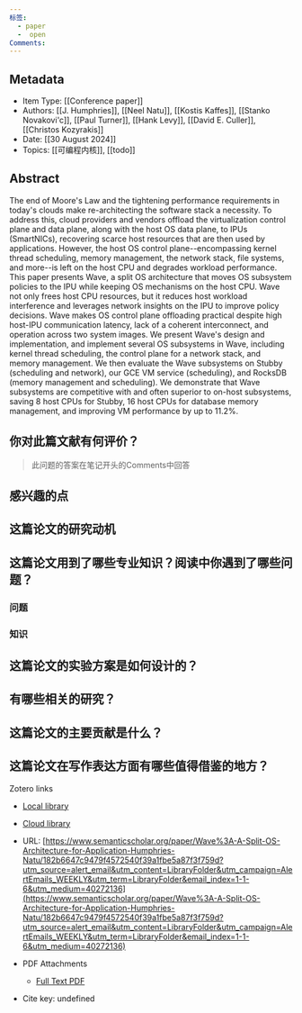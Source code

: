```yaml
---
标签:
  - paper
  -  open
Comments:
---
```

## Metadata
* Item Type: [[Conference paper]]      
* Authors: [[J. Humphries]], [[Neel Natu]], [[Kostis Kaffes]], [[Stanko Novakovi'c]], [[Paul Turner]], [[Hank Levy]], [[David E. Culler]], [[Christos Kozyrakis]]      
* Date: [[30 August 2024]]   
* Topics: [[可编程内核]], [[todo]]   
  

## Abstract

The end of Moore's Law and the tightening performance requirements in today's clouds make re-architecting the software stack a necessity. To address this, cloud providers and vendors offload the virtualization control plane and data plane, along with the host OS data plane, to IPUs (SmartNICs), recovering scarce host resources that are then used by applications. However, the host OS control plane--encompassing kernel thread scheduling, memory management, the network stack, file systems, and more--is left on the host CPU and degrades workload performance. This paper presents Wave, a split OS architecture that moves OS subsystem policies to the IPU while keeping OS mechanisms on the host CPU. Wave not only frees host CPU resources, but it reduces host workload interference and leverages network insights on the IPU to improve policy decisions. Wave makes OS control plane offloading practical despite high host-IPU communication latency, lack of a coherent interconnect, and operation across two system images. We present Wave's design and implementation, and implement several OS subsystems in Wave, including kernel thread scheduling, the control plane for a network stack, and memory management. We then evaluate the Wave subsystems on Stubby (scheduling and network), our GCE VM service (scheduling), and RocksDB (memory management and scheduling). We demonstrate that Wave subsystems are competitive with and often superior to on-host subsystems, saving 8 host CPUs for Stubby, 16 host CPUs for database memory management, and improving VM performance by up to 11.2%.


## 你对此篇文献有何评价？

>此问题的答案在笔记开头的Comments中回答


## 感兴趣的点



## 这篇论文的研究动机




## 这篇论文用到了哪些专业知识？阅读中你遇到了哪些问题？ 
### 问题
### 知识


## 这篇论文的实验方案是如何设计的？ 




## 有哪些相关的研究？




## 这篇论文的主要贡献是什么？



## 这篇论文在写作表达方面有哪些值得借鉴的地方？





Zotero links

* [Local library](zotero://select/items/1_N3LQNKBY)    
* [Cloud library](http://zotero.org/users/12537825/items/N3LQNKBY)  
* URL: [https://www.semanticscholar.org/paper/Wave%3A-A-Split-OS-Architecture-for-Application-Humphries-Natu/182b6647c9479f4572540f39a1fbe5a87f3f759d?utm_source=alert_email&utm_content=LibraryFolder&utm_campaign=AlertEmails_WEEKLY&utm_term=LibraryFolder&email_index=1-1-6&utm_medium=40272136](https://www.semanticscholar.org/paper/Wave%3A-A-Split-OS-Architecture-for-Application-Humphries-Natu/182b6647c9479f4572540f39a1fbe5a87f3f759d?utm_source=alert_email&utm_content=LibraryFolder&utm_campaign=AlertEmails_WEEKLY&utm_term=LibraryFolder&email_index=1-1-6&utm_medium=40272136)  
    
* PDF Attachments
	- [Full Text PDF](zotero://open-pdf/library/items/DNP27TV2)  
* Cite key: undefined